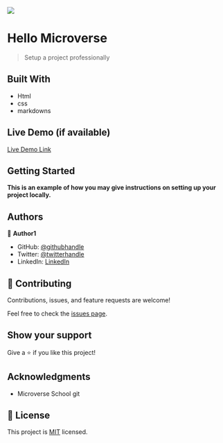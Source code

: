 ![](https://img.shields.io/badge/Microverse-blueviolet)

# Hello Microverse

> Setup a project professionally

## Built With

- Html
- css
- markdowns

## Live Demo (if available)

[Live Demo Link](https://livedemo.com)


## Getting Started

**This is an example of how you may give instructions on setting up your project locally.**

<!-- ### Prerequisites

### Setup

### Install

### Usage

### Run tests

### Deployment
 -->


## Authors

👤 **Author1**

- GitHub: [@githubhandle](https://github.com/t-bello7)
- Twitter: [@twitterhandle](https://twitter.com/__tbello)
- LinkedIn: [LinkedIn](https://linkedin.com/in/tbello7)


## 🤝 Contributing

Contributions, issues, and feature requests are welcome!

Feel free to check the [issues page](../../issues/).

## Show your support

Give a ⭐️ if you like this project!

## Acknowledgments

- Microverse School git

## 📝 License

This project is [MIT](./MIT.md) licensed.